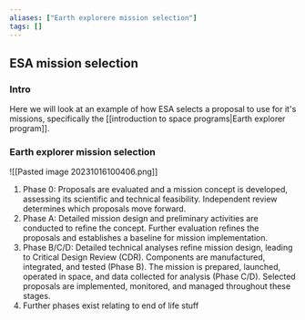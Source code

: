 ```yaml
---
aliases: ["Earth explorere mission selection"]
tags: []
---
```


## ESA mission selection

### Intro

Here we will look at an example of how ESA selects a proposal to use for it's missions, specifically the [[introduction to space programs|Earth explorer program]].

### Earth explorer mission selection

![[Pasted image 20231016100406.png]]

1) Phase 0: Proposals are evaluated and a mission concept is developed, assessing its scientific and technical feasibility. Independent review determines which proposals move forward.
2) Phase A: Detailed mission design and preliminary activities are conducted to refine the concept. Further evaluation refines the proposals and establishes a baseline for mission implementation.
3) Phase B/C/D: Detailed technical analyses refine mission design, leading to Critical Design Review (CDR). Components are manufactured, integrated, and tested (Phase B). The mission is prepared, launched, operated in space, and data collected for analysis (Phase C/D). Selected proposals are implemented, monitored, and managed throughout these stages.
4) Further phases exist relating to end of life stuff

